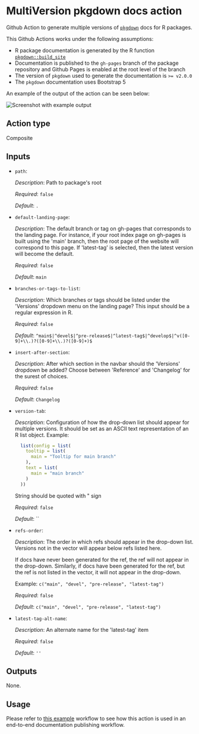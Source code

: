 # MultiVersion pkgdown docs action

Github Action to generate multiple versions of [`pkgdown`](https://pkgdown.r-lib.org/) docs for R packages.

This Github Actions works under the following assumptions:

* R package documentation is generated by the R function [`pkgdown::build_site`](https://pkgdown.r-lib.org/reference/build_site.html)
* Documentation is published to the `gh-pages` branch of the package repository and Github Pages is enabled at the root level of the branch
* The version of `pkgdown` used to generate the documentation is `>= v2.0.0`
* The `pkgdown` documentation uses Bootstrap 5

An example of the output of the action can be seen below:

![Screenshot with example output](example.png)

## Action type

Composite

## Inputs

* `path`:

    _Description_: Path to package's root

    _Required_: `false`

    _Default_: `.`

* `default-landing-page`:

    _Description_: The default branch or tag on gh-pages that corresponds to the landing page. For instance, if your root index page on gh-pages is built using the 'main' branch, then the root page of the website will correspond to this page. If 'latest-tag' is selected, then the latest version will become the default.

    _Required_: `false`

    _Default_: `main`

* `branches-or-tags-to-list`:

    _Description_: Which branches or tags should be listed under the 'Versions' dropdown menu on the landing page? This input should be a regular expression in R.

    _Required_: `false`

    _Default_: `^main$|^devel$|^pre-release$|^latest-tag$|^develop$|^v([0-9]+\\.)?([0-9]+\\.)?([0-9]+)$`

* `insert-after-section`:

  _Description_: After which section in the navbar should the 'Versions' dropdown be added? Choose between 'Reference' and 'Changelog' for the surest of choices.

  _Required_: `false`

  _Default_: `Changelog`

* `version-tab`:

  _Description_: Configuration of how the drop-down list should appear for multiple versions. It should be set as an ASCII text representation of an R list object. Example:

    ```R
      list(config = list(
        tooltip = list(
          main = "Tooltip for main branch"
        ),
        text = list(
          main = "main branch"
        )
      ))
    ```

    String should be quoted with " sign

  _Required_: `false`

  _Default_: ``

* `refs-order`:

  _Description_: The order in which refs should appear in the drop-down list. Versions not in the vector
    will appear below refs listed here.

    If docs have never been generated for the ref, the ref will not appear in the
    drop-down. Similarly, if docs have been generated for the ref, but the ref is not
    listed in the vector, it will not appear in the drop-down.

    Example:
    `c("main", "devel", "pre-release", "latest-tag")`

  _Required_: `false`

  _Default_: `c("main", "devel", "pre-release", "latest-tag")`

* `latest-tag-alt-name`:

  _Description_: An alternate name for the 'latest-tag' item

  _Required_: `false`

  _Default_: `''`

## Outputs

None.

## Usage

Please refer to [this example](https://github.com/insightsengineering/r.pkg.template/blob/main/.github/workflows/pkgdown.yaml) workflow to see how this action is used in an end-to-end documentation publishing workflow.
